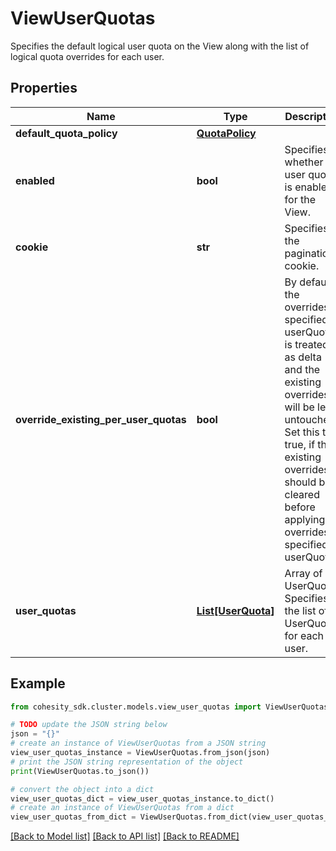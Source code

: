 # ViewUserQuotas

Specifies the default logical user quota on the View along with the list of logical quota overrides for each user.

## Properties

Name | Type | Description | Notes
------------ | ------------- | ------------- | -------------
**default_quota_policy** | [**QuotaPolicy**](QuotaPolicy.md) |  | [optional] 
**enabled** | **bool** | Specifies whether user quota is enabled for the View. | 
**cookie** | **str** | Specifies the pagination cookie. | [optional] 
**override_existing_per_user_quotas** | **bool** | By default, the overrides specified in userQuotas is treated as delta and the existing overrides will be left untouched. Set this to true, if the existing overrides should be cleared before applying overrides specified in userQuotas. | [optional] 
**user_quotas** | [**List[UserQuota]**](UserQuota.md) | Array of UserQuota. Specifies the list of UserQuota for each user. | 

## Example

```python
from cohesity_sdk.cluster.models.view_user_quotas import ViewUserQuotas

# TODO update the JSON string below
json = "{}"
# create an instance of ViewUserQuotas from a JSON string
view_user_quotas_instance = ViewUserQuotas.from_json(json)
# print the JSON string representation of the object
print(ViewUserQuotas.to_json())

# convert the object into a dict
view_user_quotas_dict = view_user_quotas_instance.to_dict()
# create an instance of ViewUserQuotas from a dict
view_user_quotas_from_dict = ViewUserQuotas.from_dict(view_user_quotas_dict)
```
[[Back to Model list]](../README.md#documentation-for-models) [[Back to API list]](../README.md#documentation-for-api-endpoints) [[Back to README]](../README.md)


